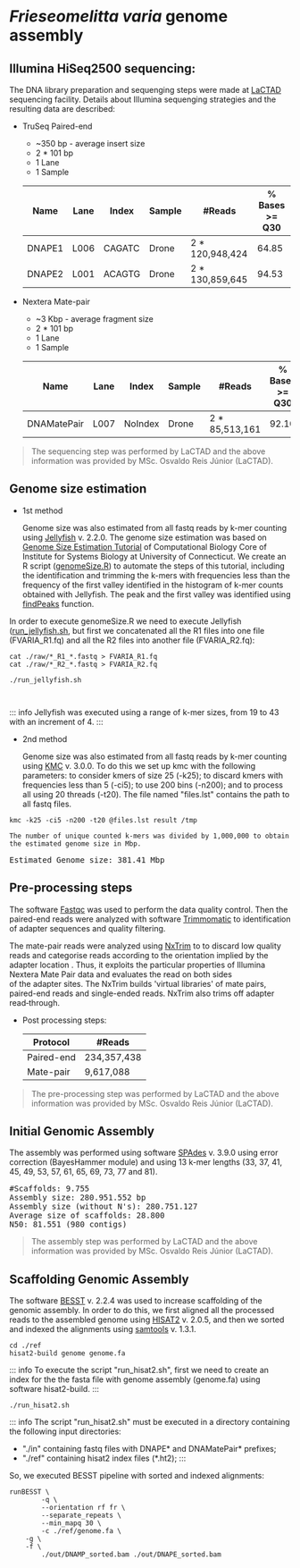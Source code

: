 # *Frieseomelitta varia* genome assembly


## Illumina HiSeq2500 sequencing:

The DNA library preparation and sequenging steps were made at [LaCTAD](https://www.lactad.unicamp.br/) sequencing facility.
Details about Illumina sequenging strategies and the resulting data are described:

* TruSeq Paired-end 
	* ~350 bp - average insert size
	* 2 * 101 bp
	* 1 Lane
	* 1 Sample
	
	| Name   | Lane | Index  | Sample   | #Reads          | % Bases >= Q30 |
	| ------ | ---- | ------ | -------- | --------------- | -------------- |
	| DNAPE1 | L006 | CAGATC | Drone    | 2 * 120,948,424 | 64.85          |
	| DNAPE2 | L001 | ACAGTG | Drone    | 2 * 130,859,645 | 94.53          |

* Nextera Mate-pair
	* ~3 Kbp - average fragment size
	* 2 * 101 bp
	* 1 Lane
	* 1 Sample
	
	| Name        | Lane | Index   | Sample   | #Reads          | % Bases >= Q30 |
	| ----------- | -----| ------- | -------- | --------------- | -------------- |
	| DNAMatePair | L007 | NoIndex | Drone    | 2 * 85,513,161  | 92.10          |

> The sequencing step was performed by LaCTAD and the above information was provided by MSc. Osvaldo Reis Júnior (LaCTAD).

## Genome size estimation

* 1st method

	Genome size was also estimated from all fastq reads by k-mer counting using [Jellyfish](https://github.com/gmarcais/Jellyfish) v. 2.2.0. 
The genome size estimation was based on [Genome Size Estimation Tutorial](https://bioinformatics.uconn.edu/genome-size-estimation-tutorial/) of Computational Biology Core of Institute for Systems Biology at University of Connecticut. We create an R script ([genomeSize.R]()) to automate the steps of this tutorial, including the identification and trimming the k-mers with frequencies less than the frequency of the first valley identified in the histogram of k-mer counts obtained with Jellyfish. The peak and the first valley was identified using [findPeaks](https://github.com/stas-g/findPeaks) function.


In order to execute genomeSize.R we need to execute Jellyfish ([run_jellyfish.sh](), but first we concatenated all the R1 files into one file (FVARIA_R1.fq) and all the R2 files into another file (FVARIA_R2.fq):

```bash=
cat ./raw/*_R1_*.fastq > FVARIA_R1.fq
cat ./raw/*_R2_*.fastq > FVARIA_R2.fq

./run_jellyfish.sh



```

::: info
Jellyfish was executed using a range of k-mer sizes, from 19 to 43 with an increment of 4. 
:::

* 2nd method

	Genome size was also estimated from all fastq reads by k-mer counting using [KMC](http://sun.aei.polsl.pl/REFRESH/index.php?page=projects&project=kmc&subpage=about) v. 3.0.0. To do this we set up kmc with the following parameters: to consider kmers of size 25 (-k25); to discard kmers with frequencies less than 5 (-ci5); to use 200 bins (-n200); and to process all using 20 threads (-t20). The file named "files.lst" contains the path to all fastq files.

```bash=
kmc -k25 -ci5 -n200 -t20 @files.lst result /tmp
```

	The number of unique counted k-mers was divided by 1,000,000 to obtain the estimated genome size in Mbp.

<pre>
Estimated Genome size: 381.41 Mbp
</pre>

## Pre-processing steps

The software [Fastqc](http://www.bioinformatics.babraham.ac.uk/projects/fastqc/) was used to perform the data quality control.
Then the paired-end reads were analyzed with software [Trimmomatic](http://www.usadellab.org/cms/?page=trimmomatic)
to identification of adapter sequences and quality filtering.

The mate-pair reads were analyzed using [NxTrim](https://github.com/sequencing/NxTrim) to
 to discard low quality reads and categorise reads according to the orientation implied by the adapter location
. Thus, it exploits the particular properties of Illumina Nextera Mate Pair data and evaluates the read on both sides          
of the adapter sites.
The NxTrim builds 'virtual libraries' of mate pairs, paired-end reads and single-ended reads. NxTrim
also trims off adapter read‐through.

* Post processing steps:

	| Protocol   | #Reads      |
	| ---------- | ----------- |
	| Paired-end | 234,357,438 |
	| Mate-pair  |   9,617,088 |

> The pre-processing step was performed by LaCTAD and the above information was provided by MSc. Osvaldo Reis Júnior (LaCTAD).

## Initial Genomic Assembly 

The assembly was performed using software [SPAdes](http://bioinf.spbau.ru/spades) v. 3.9.0
using error correction (BayesHammer module) and using 13 k-mer lengths (33, 37, 41, 45, 49, 53, 57, 61, 65, 69, 73, 77 and 81).

<pre>
#Scaffolds: 9.755
Assembly size: 280.951.552 bp
Assembly size (without N's): 280.751.127
Average size of scaffolds: 28.800
N50: 81.551 (980 contigs)
</pre>

> The assembly step was performed by LaCTAD and the above information was provided by MSc. Osvaldo Reis Júnior (LaCTAD).

## Scaffolding Genomic Assembly

The software [BESST](https://github.com/ksahlin/BESST) v. 2.2.4 was used to increase scaffolding of the genomic assembly.
In order to do this, we first aligned all the processed reads to the assembled genome using [HISAT2](http://daehwankimlab.github.io/hisat2/) v. 2.0.5, and then we sorted and indexed the alignments using [samtools](http://samtools.sourceforge.net/) v. 1.3.1.

```bash=
cd ./ref
hisat2-build genome genome.fa
```

::: info
To execute the script "run_hisat2.sh", first we need to create an index for the the fasta file with genome assembly (genome.fa) 
using software hisat2-build.
:::

```bash=
./run_hisat2.sh
```

::: info
The script "run_hisat2.sh" must be executed in a directory containing the following input directories:
- "./in" containing fastq files with DNAPE* and DNAMatePair* prefixes;
- "./ref" containing hisat2 index files (\*.ht2);
:::

So, we executed BESST pipeline with sorted and indexed alignments:

```bash=
runBESST \
        -q \
        --orientation rf fr \
        --separate_repeats \
        --min_mapq 30 \
        -c ./ref/genome.fa \
	-g \
	-f \
        ./out/DNAMP_sorted.bam ./out/DNAPE_sorted.bam
```

